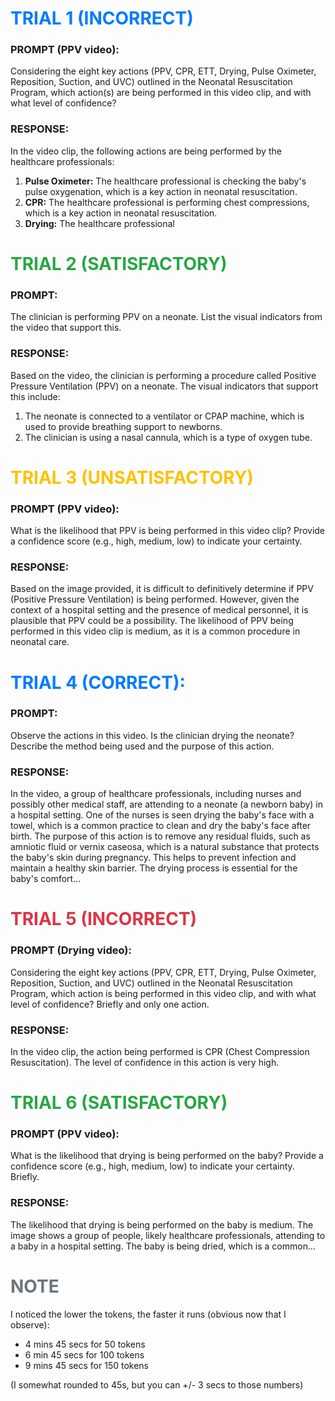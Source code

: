 # <span style="color: #007bff; font-weight: bold;">TRIAL 1 (INCORRECT)</span>
### **PROMPT (PPV video):**
Considering the eight key actions (PPV, CPR, ETT, Drying, Pulse Oximeter, Reposition, Suction, and UVC) outlined in the Neonatal Resuscitation Program, which action(s) are being performed in this video clip, and with what level of confidence?

### **RESPONSE:**
In the video clip, the following actions are being performed by the healthcare professionals:
1. **Pulse Oximeter:** The healthcare professional is checking the baby's pulse oxygenation, which is a key action in neonatal resuscitation.
2. **CPR:** The healthcare professional is performing chest compressions, which is a key action in neonatal resuscitation.
3. **Drying:** The healthcare professional

# <span style="color: #28a745; font-weight: bold;">TRIAL 2 (SATISFACTORY)</span>
### **PROMPT:**
The clinician is performing PPV on a neonate. List the visual indicators from the video that support this.

### **RESPONSE:**
Based on the video, the clinician is performing a procedure called Positive Pressure Ventilation (PPV) on a neonate. The visual indicators that support this include:
1. The neonate is connected to a ventilator or CPAP machine, which is used to provide breathing support to newborns.
2. The clinician is using a nasal cannula, which is a type of oxygen tube.

# <span style="color: #ffc107; font-weight: bold;">TRIAL 3 (UNSATISFACTORY)</span>
### **PROMPT (PPV video):**
What is the likelihood that PPV is being performed in this video clip? Provide a confidence score (e.g., high, medium, low) to indicate your certainty.

### **RESPONSE:**
Based on the image provided, it is difficult to definitively determine if PPV (Positive Pressure Ventilation) is being performed. However, given the context of a hospital setting and the presence of medical personnel, it is plausible that PPV could be a possibility. The likelihood of PPV being performed in this video clip is medium, as it is a common procedure in neonatal care.

# <span style="color: #007bff; font-weight: bold;">TRIAL 4 (CORRECT):</span>
### **PROMPT:**
Observe the actions in this video. Is the clinician drying the neonate? Describe the method being used and the purpose of this action.

### **RESPONSE:**
In the video, a group of healthcare professionals, including nurses and possibly other medical staff, are attending to a neonate (a newborn baby) in a hospital setting. One of the nurses is seen drying the baby's face with a towel, which is a common practice to clean and dry the baby's face after birth. The purpose of this action is to remove any residual fluids, such as amniotic fluid or vernix caseosa, which is a natural substance that protects the baby's skin during pregnancy. This helps to prevent infection and maintain a healthy skin barrier. The drying process is essential for the baby's comfort...

# <span style="color: #dc3545; font-weight: bold;">TRIAL 5 (INCORRECT)</span>
### **PROMPT (Drying video):**
Considering the eight key actions (PPV, CPR, ETT, Drying, Pulse Oximeter, Reposition, Suction, and UVC) outlined in the Neonatal Resuscitation Program, which action is being performed in this video clip, and with what level of confidence? Briefly and only one action.

### **RESPONSE:**
In the video clip, the action being performed is CPR (Chest Compression Resuscitation). The level of confidence in this action is very high.

# <span style="color: #28a745; font-weight: bold;">TRIAL 6 (SATISFACTORY)</span>
### **PROMPT (PPV video):**
What is the likelihood that drying is being performed on the baby? Provide a confidence score (e.g., high, medium, low) to indicate your certainty. Briefly.

### **RESPONSE:**
The likelihood that drying is being performed on the baby is medium. The image shows a group of people, likely healthcare professionals, attending to a baby in a hospital setting. The baby is being dried, which is a common...

# <span style="color: #6c757d; font-weight: bold;">NOTE</span>
I noticed the lower the tokens, the faster it runs (obvious now that I observe):
- 4 mins 45 secs for 50 tokens
- 6 min 45 secs for 100 tokens
- 9 mins 45 secs for 150 tokens

(I somewhat rounded to 45s, but you can +/- 3 secs to those numbers)
